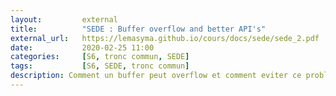 ```yaml
---
layout:         external
title:          "SEDE : Buffer overflow and better API's"
external_url:   https://lemasyma.github.io/cours/docs/sede/sede_2.pdf
date:           2020-02-25 11:00
categories:     [S6, tronc commun, SEDE]
tags:           [S6, SEDE, tronc commun]
description: Comment un buffer peut overflow et comment eviter ce probleme
---
```

